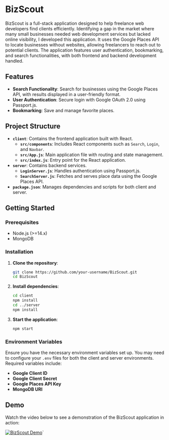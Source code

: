 # BizScout

BizScout is a full-stack application designed to help freelance web developers find clients efficiently. Identifying a gap in the market where many small businesses needed web development services but lacked online visibility, I developed this application. It uses the Google Places API to locate businesses without websites, allowing freelancers to reach out to potential clients. The application features user authentication, bookmarking, and search functionalities, with both frontend and backend development handled.

## Features

- **Search Functionality**: Search for businesses using the Google Places API, with results displayed in a user-friendly format.
- **User Authentication**: Secure login with Google OAuth 2.0 using Passport.js.
- **Bookmarking**: Save and manage favorite places.

## Project Structure

- **`client`**: Contains the frontend application built with React.
  - **`src/components`**: Includes React components such as `Search`, `Login`, and `Navbar`.
  - **`src/App.js`**: Main application file with routing and state management.
  - **`src/index.js`**: Entry point for the React application.
- **`server`**: Contains backend services.
  - **`LoginServer.js`**: Handles authentication using Passport.js.
  - **`SearchServer.js`**: Fetches and serves place data using the Google Places API.
- **`package.json`**: Manages dependencies and scripts for both client and server.

## Getting Started

### Prerequisites

- Node.js (>=14.x)
- MongoDB

### Installation

1. **Clone the repository**:
    ```bash
    git clone https://github.com/your-username/BizScout.git
    cd BizScout
    ```

2. **Install dependencies**:
    ```bash
    cd client
    npm install
    cd ../server
    npm install
    ```

3. **Start the application**:
    ```bash
    npm start
    ```

### Environment Variables

Ensure you have the necessary environment variables set up. You may need to configure your `.env` files for both the client and server environments. Required variables include:

- **Google Client ID**
- **Google Client Secret**
- **Google Places API Key**
- **MongoDB URI**

## Demo

Watch the video below to see a demonstration of the BizScout application in action:

[![BizScout Demo](https://img.youtube.com/vi/KB7oE8q5B4U/maxresdefault.jpg)](https://www.youtube.com/watch?v=KB7oE8q5B4U)`

    
   

